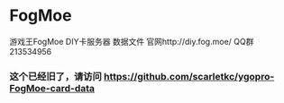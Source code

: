 # FogMoe
游戏王FogMoe DIY卡服务器 数据文件
官网http://diy.fog.moe/
QQ群213534956

### 这个已经旧了，请访问 https://github.com/scarletkc/ygopro-FogMoe-card-data
